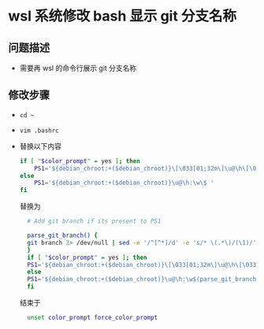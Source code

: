 # wsl 系统修改 bash 显示 git 分支名称

## 问题描述

- 需要再 wsl 的命令行展示 git 分支名称

## 修改步骤

- `cd ~`

- `vim .bashrc`

- 替换以下内容

  ```sh
  if [ "$color_prompt" = yes ]; then
      PS1='${debian_chroot:+($debian_chroot)}\[\033[01;32m\]\u@\h\[\033[00m\]:\[\033[01;34m\]\w\[\033[00m\]\$ '
  else
      PS1='${debian_chroot:+($debian_chroot)}\u@\h:\w\$ '
  fi
  ```

  替换为

  ```sh
    # Add git branch if its present to PS1

    parse_git_branch() {
    git branch 2> /dev/null | sed -e '/^[^*]/d' -e 's/* \(.*\)/(\1)/'
    }
    if [ "$color_prompt" = yes ]; then
    PS1='${debian_chroot:+($debian_chroot)}\[\033[01;32m\]\u@\h\[\033[00m\]:\[\033[01;34m\]\w\[\033[01;31m\]$(parse_git_branch)\[\033[00m\]\$ '
    else
    PS1='${debian_chroot:+($debian_chroot)}\u@\h:\w$(parse_git_branch)\$ '
    fi

  ```

  结束于

  ```sh
    unset color_prompt force_color_prompt
  ```
